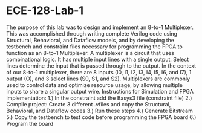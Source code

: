 # ECE-128-Lab-1
The purpose of this lab was to design and implement an 8-to-1 Multiplexer. This was accomplished through writing complete Verilog code using Structural, Behavioral, and Dataflow models, and by developing the testbench and constraint files necessary for programming the FPGA to function as an 8-to-1 Multiplexer. A multiplexer is a circuit that uses combinational logic. It has multiple input lines with a single output. Select lines determine the input that is passed through to the output. In the context of our 8-to-1 multiplexer, there are 8 inputs (I0, I1, I2, I3, I4, I5, I6, and  I7), 1 output (O), and 3 select lines (S0, S1, and S2). Multiplexers are commonly used to control data and optimize resource usage, by allowing multiple inputs to share a singular output wire.
Instructions for Simulation and FPGA implementation:
1.) In the constraint add the Basys3 file (constraint file)
2.) Compile project: Create 3 different .vfiles and copy the Structural, Behavioral, and Dataflow codes
3.) Run these steps
4.) Generate Bitstream
5.) Copy the testbench to test code before programming the FPGA board
6.) Program the board
